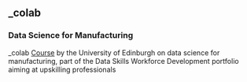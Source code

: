 ## _colab

### Data Science for Manufacturing
_colab [Course](https://dsmanufacturing.github.io/) by the University of Edinburgh on data science for manufacturing, part of the Data Skills Workforce Development portfolio aiming at upskilling professionals
